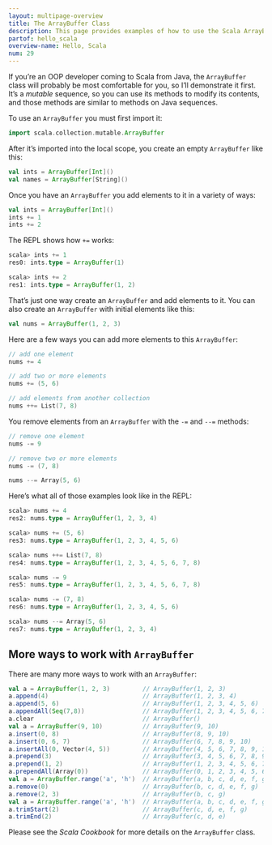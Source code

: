 ```yaml
---
layout: multipage-overview
title: The ArrayBuffer Class
description: This page provides examples of how to use the Scala ArrayBuffer class, including adding and removing elements.
partof: hello_scala
overview-name: Hello, Scala
num: 29
---
```



If you’re an OOP developer coming to Scala from Java, the `ArrayBuffer` class will probably be most comfortable for you, so I’ll demonstrate it first. It’s a *mutable* sequence, so you can use its methods to modify its contents, and those methods are similar to methods on Java sequences.

To use an `ArrayBuffer` you must first import it:

```scala
import scala.collection.mutable.ArrayBuffer
```

After it’s imported into the local scope, you create an empty `ArrayBuffer` like this:

```scala
val ints = ArrayBuffer[Int]()
val names = ArrayBuffer[String]()
```

Once you have an `ArrayBuffer` you add elements to it in a variety of ways:

```scala
val ints = ArrayBuffer[Int]()
ints += 1
ints += 2
```

The REPL shows how `+=` works:

```scala
scala> ints += 1
res0: ints.type = ArrayBuffer(1)

scala> ints += 2
res1: ints.type = ArrayBuffer(1, 2)
```

That’s just one way create an `ArrayBuffer` and add elements to it. You can also create an `ArrayBuffer` with initial elements like this:

```scala
val nums = ArrayBuffer(1, 2, 3)
```

Here are a few ways you can add more elements to this `ArrayBuffer`:

```scala
// add one element
nums += 4

// add two or more elements
nums += (5, 6)

// add elements from another collection
nums ++= List(7, 8)
```

You remove elements from an `ArrayBuffer` with the `-=` and `--=` methods:

```scala
// remove one element
nums -= 9

// remove two or more elements
nums -= (7, 8)

nums --= Array(5, 6)
```

Here’s what all of those examples look like in the REPL:

```scala
scala> nums += 4
res2: nums.type = ArrayBuffer(1, 2, 3, 4)

scala> nums += (5, 6)
res3: nums.type = ArrayBuffer(1, 2, 3, 4, 5, 6)

scala> nums ++= List(7, 8)
res4: nums.type = ArrayBuffer(1, 2, 3, 4, 5, 6, 7, 8)

scala> nums -= 9
res5: nums.type = ArrayBuffer(1, 2, 3, 4, 5, 6, 7, 8)

scala> nums -= (7, 8)
res6: nums.type = ArrayBuffer(1, 2, 3, 4, 5, 6)

scala> nums --= Array(5, 6)
res7: nums.type = ArrayBuffer(1, 2, 3, 4)
```



## More ways to work with `ArrayBuffer`

There are many more ways to work with an `ArrayBuffer`:

```scala
val a = ArrayBuffer(1, 2, 3)         // ArrayBuffer(1, 2, 3)
a.append(4)                          // ArrayBuffer(1, 2, 3, 4)
a.append(5, 6)                       // ArrayBuffer(1, 2, 3, 4, 5, 6)
a.appendAll(Seq(7,8))                // ArrayBuffer(1, 2, 3, 4, 5, 6, 7, 8)
a.clear                              // ArrayBuffer()
val a = ArrayBuffer(9, 10)           // ArrayBuffer(9, 10)
a.insert(0, 8)                       // ArrayBuffer(8, 9, 10)
a.insert(0, 6, 7)                    // ArrayBuffer(6, 7, 8, 9, 10)
a.insertAll(0, Vector(4, 5))         // ArrayBuffer(4, 5, 6, 7, 8, 9, 10)
a.prepend(3)                         // ArrayBuffer(3, 4, 5, 6, 7, 8, 9, 10)
a.prepend(1, 2)                      // ArrayBuffer(1, 2, 3, 4, 5, 6, 7, 8, 9, 10)
a.prependAll(Array(0))               // ArrayBuffer(0, 1, 2, 3, 4, 5, 6, 7, 8, 9, 10)
val a = ArrayBuffer.range('a', 'h')  // ArrayBuffer(a, b, c, d, e, f, g)
a.remove(0)                          // ArrayBuffer(b, c, d, e, f, g)
a.remove(2, 3)                       // ArrayBuffer(b, c, g)
val a = ArrayBuffer.range('a', 'h')  // ArrayBuffer(a, b, c, d, e, f, g)
a.trimStart(2)                       // ArrayBuffer(c, d, e, f, g)
a.trimEnd(2)                         // ArrayBuffer(c, d, e)
```

Please see the *Scala Cookbook* for more details on the `ArrayBuffer` class.








